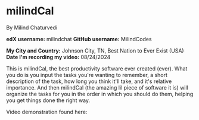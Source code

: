 # milindCal
By Milind Chaturvedi

**edX username:** milindchat
**GitHub username:** MilindCodes

**My City and Country:** Johnson City, TN, Best Nation to Ever Exist (USA)
**Date I'm recording my video:** 08/24/2024

This is milindCal, the best productivity software ever created (ever).
What you do is you input the tasks you're wanting to remember, a short description of the task, how long you think it'll take, and it's relative importance. And then milindCal 
(the amazing lil piece of software it is) will organize the tasks for you in the order in which you should do them, helping you get things done the right way.

Video demonstration found here: 
